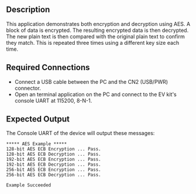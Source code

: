 ## Description

This application demonstrates both encryption and decryption using AES.  A block of data is encrypted.  The resulting encrypted data is then decrypted.  The new plain text is then compared with the original plain text to confirm they match.  This is repeated three times using a different key size each time.

## Required Connections

-   Connect a USB cable between the PC and the CN2 (USB/PWR) connector.
-   Open an terminal application on the PC and connect to the EV kit's console UART at 115200, 8-N-1.

## Expected Output

The Console UART of the device will output these messages:

```
***** AES Example *****
128-bit AES ECB Encryption ... Pass.
128-bit AES ECB Decryption ... Pass.
192-bit AES ECB Encryption ... Pass.
192-bit AES ECB Decryption ... Pass.
256-bit AES ECB Encryption ... Pass.
256-bit AES ECB Decryption ... Pass.

Example Succeeded
```


